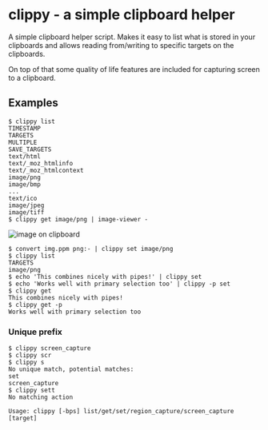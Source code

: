 # clippy - a simple clipboard helper
A simple clipboard helper script. Makes it easy to list what
is stored in your clipboards and allows reading from/writing
to specific targets on the clipboards.

On top of that some quality of life features are included for
capturing screen to a clipboard.

## Examples

    $ clippy list
    TIMESTAMP
    TARGETS
    MULTIPLE
    SAVE_TARGETS
    text/html
    text/_moz_htmlinfo
    text/_moz_htmlcontext
    image/png
    image/bmp
    ...
    text/ico
    image/jpeg
    image/tiff
    $ clippy get image/png | image-viewer -
    
![image on clipboard](https://avatars2.githubusercontent.com/u/15268706?s=100&v=4)

    $ convert img.ppm png:- | clippy set image/png
    $ clippy list
    TARGETS
    image/png
    $ echo 'This combines nicely with pipes!' | clippy set
    $ echo 'Works well with primary selection too' | clippy -p set
    $ clippy get
    This combines nicely with pipes!
    $ clippy get -p
    Works well with primary selection too
    
### Unique prefix
    $ clippy screen_capture
    $ clippy scr
    $ clippy s
    No unique match, potential matches:
    set
    screen_capture
    $ clippy sett
    No matching action
    
    Usage: clippy [-bps] list/get/set/region_capture/screen_capture [target]
